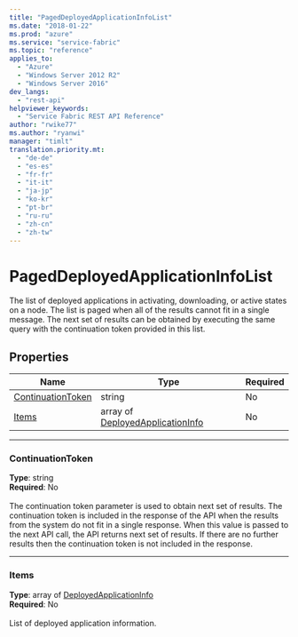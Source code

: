 ```yaml
---
title: "PagedDeployedApplicationInfoList"
ms.date: "2018-01-22"
ms.prod: "azure"
ms.service: "service-fabric"
ms.topic: "reference"
applies_to: 
  - "Azure"
  - "Windows Server 2012 R2"
  - "Windows Server 2016"
dev_langs: 
  - "rest-api"
helpviewer_keywords: 
  - "Service Fabric REST API Reference"
author: "rwike77"
ms.author: "ryanwi"
manager: "timlt"
translation.priority.mt: 
  - "de-de"
  - "es-es"
  - "fr-fr"
  - "it-it"
  - "ja-jp"
  - "ko-kr"
  - "pt-br"
  - "ru-ru"
  - "zh-cn"
  - "zh-tw"
---
```

# PagedDeployedApplicationInfoList

The list of deployed applications in activating, downloading, or active states on a node.
The list is paged when all of the results cannot fit in a single message.
The next set of results can be obtained by executing the same query with the continuation token provided in this list.


## Properties
| Name | Type | Required |
| --- | --- | --- |
| [ContinuationToken](#continuationtoken) | string | No |
| [Items](#items) | array of [DeployedApplicationInfo](sfclient-v61-model-deployedapplicationinfo.md) | No |

____
### ContinuationToken
__Type__: string <br/>
__Required__: No<br/>
<br/>
The continuation token parameter is used to obtain next set of results. The continuation token is included in the response of the API when the results from the system do not fit in a single response. When this value is passed to the next API call, the API returns next set of results. If there are no further results then the continuation token is not included in the response.

____
### Items
__Type__: array of [DeployedApplicationInfo](sfclient-v61-model-deployedapplicationinfo.md) <br/>
__Required__: No<br/>
<br/>
List of deployed application information.

